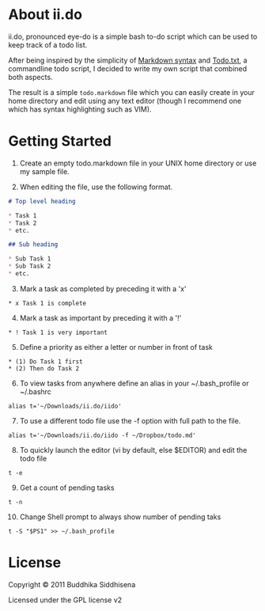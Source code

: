 # About ii.do

ii.do, pronounced eye-do is a simple bash to-do script which can be used to keep track of a todo list.

After being inspired by the simplicity of [Markdown syntax](http://daringfireball.net/projects/markdown/syntax) and [Todo.txt](http://todotxt.com/), a commandline todo script, I decided to write my own script that combined both aspects.

The result is a simple `todo.markdown` file which you can easily create in your home directory and edit using any text editor (though I recommend one which has syntax highlighting such as VIM).

# Getting Started

1) Create an empty todo.markdown file in your UNIX home directory or use my sample file.

2) When editing the file, use the following format.

```markdown
# Top level heading

* Task 1
* Task 2
* etc.

## Sub heading

* Sub Task 1
* Sub Task 2
* etc.

```

3) Mark a task as completed by preceding it with a 'x'

```
* x Task 1 is complete
```

4) Mark a task as important by preceding it with a '!'

```
* ! Task 1 is very important
```

5) Define a priority as either a letter or number in front of task

```
* (1) Do Task 1 first
* (2) Then do Task 2
```

6) To view tasks from anywhere define an alias in your ~/.bash_profile or ~/.bashrc

```
alias t='~/Downloads/ii.do/iido'
```

7) To use a different todo file use the -f option with full path to the file.

```
alias t='~/Downloads/ii.do/iido -f ~/Dropbox/todo.md'
```

8) To quickly launch the editor (vi by default, else $EDITOR) and edit the todo file

```
t -e
```
9) Get a count of pending tasks

```
t -n
```

10) Change Shell prompt to always show number of pending taks

```
t -S "$PS1" >> ~/.bash_profile
```

# License

Copyright &copy; 2011 Buddhika Siddhisena

Licensed under the GPL license v2

